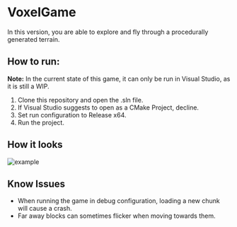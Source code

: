 # VoxelGame
In this version, you are able to explore and fly through a procedurally generated terrain.

## How to run:
**Note:** In the current state of this game, it can only be run in Visual Studio, as it is still a WIP.
1. Clone this repository and open the .sln file.
2. If Visual Studio suggests to open as a CMake Project, decline.
3. Set run configuration to Release x64.
4. Run the project.

## How it looks
![example](https://github.com/user-attachments/assets/03816e82-421e-44aa-9d9d-757b9b526d3f)

## Know Issues
- When running the game in debug configuration, loading a new chunk will cause a crash.
- Far away blocks can sometimes flicker when moving towards them.
